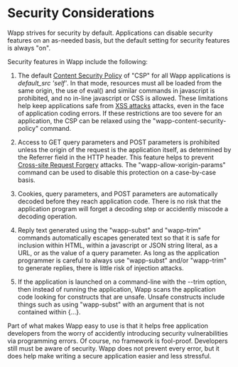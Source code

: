 Security Considerations
=======================

Wapp strives for security by default.  Applications can disable security
features on an as-needed basis, but the default setting for security
features is always "on".

Security features in Wapp include the following:

  1.  The default
      [Content Security Policy](https://en.wikipedia.org/wiki/Content_Security_Policy)
      of "CSP"
      for all Wapp applications is _default\_src 'self'_.  In that mode,
      resources must all be loaded from the same origin, the use of
      eval() and similar commands in javascript is prohibited, and
      no in-line javascript or CSS is allowed.  These limitations help
      keep applications safe from 
      [XSS attacks](https://en.wikipedia.org/wiki/Cross-site_scripting)
      attacks, even in the face of application coding errors. If these
      restrictions are too severe for an application, the CSP can be
      relaxed using the "wapp-content-security-policy" command.

  2.  Access to GET query parameters and POST parameters is prohibited
      unless the origin of the request is the application itself, as
      determined by the Referrer field in the HTTP header. This feature
      helps to prevent
      [Cross-site Request Forgery](https://en.wikipedia.org/wiki/Cross-site_request_forgery)
      attacks. The "wapp-allow-xorigin-params" command can be used to
      disable this protection on a case-by-case basis.

  3.  Cookies, query parameters, and POST parameters are automatically
      decoded before they reach application code. There is no risk
      that the application program will forget a decoding step or
      accidently miscode a decoding operation.

  4.  Reply text generated using the "wapp-subst" and "wapp-trim" commands
      automatically escapes generated text so that it is safe for inclusion
      within HTML, within a javascript or JSON string literal, as a URL,
      or as the value of a query parameter. As long as the application
      programmer is careful to always use "wapp-subst" and/or "wapp-trim"
      to generate replies, there is little risk of injection attacks.

  5.  If the application is launched on a command-line with the --trim
      option, then instead of running the application, Wapp scans the
      application code looking for constructs that are unsafe.  Unsafe
      constructs include things such as using "wapp-subst" with an argument
      that is not contained within {...}.

Part of what makes Wapp easy to use is that it helps free application
developers from the worry of accidently introducing security vulnerabilities
via programming errors.  Of course, no framework is fool-proof.  Developers
still must be aware of security.  Wapp does not prevent every error, but
it does help make writing a secure application easier and less stressful.
